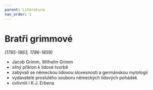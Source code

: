 ```yaml
---
parent: Literatura
nav_order: 1
---
```

# Bratři grimmové
*(1785-1863, 1786-1859)*
- Jacob Grimm, Wilhelm Grimm
- silný příklon k lidové tvorbě
- zabývali se německou lidovou slovesností a germánskou mytologií
- vydavatelé proslulého souboru německých lidových pohádek
- ovlivnili i K.J. Erbena

